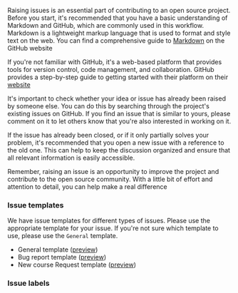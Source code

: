 
Raising issues is an essential part of contributing to an open source project. Before you start, it's recommended that you have a basic understanding of Markdown and GitHub, which are commonly used in this workflow. Markdown is a lightweight markup language that is used to format and style text on the web. You can find a comprehensive guide to [Markdown](https://guides.github.com/features/mastering-markdown/) on the GitHub website 

If you're not familiar with GitHub, it's a web-based platform that provides tools for version control, code management, and collaboration. GitHub provides a step-by-step guide to getting started with their platform on their [website](https://guides.github.com/activities/hello-world/)

It's important to check whether your idea or issue has already been raised by someone else. You can do this by searching through the project's existing issues on GitHub. If you find an issue that is similar to yours, please comment on it to let others know that you're also interested in working on it.

If the issue has already been closed, or if it only partially solves your problem, it's recommended that you open a new issue with a reference to the old one. This can help to keep the discussion organized and ensure that all relevant information is easily accessible.

Remember, raising an issue is an opportunity to improve the project and contribute to the open source community. With a little bit of effort and attention to detail, you can help make a real difference

### Issue templates
We have issue templates for different types of issues. Please use the appropriate template for your issue. If you're not sure which template to use, please use the `General` template.

- General template ([preview](https://github.com/Open-Science-Community-Saudi-Arabia/MOOCs/.github/ISSUE_TEMPLATE/ISSUE_TEMPLATEl.md))
- Bug report template ([preview](https://github.com/Open-Science-Community-Saudi-Arabia/MOOCs/.github/ISSUE_TEMPLATE/bug_report.md))
- New course Request template ([preview](https://github.com/Open-Science-Community-Saudi-Arabia/MOOCs/.github/ISSUE_TEMPLATE/new_course.md))

### Issue labels
